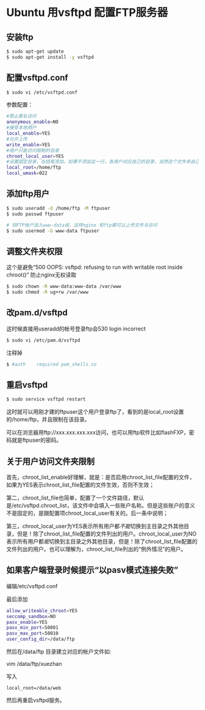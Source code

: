 # Ubuntu 用vsftpd 配置FTP服务器

## 安装ftp
```bash
$ sudo apt-get update
$ sudo apt-get install -y vsftpd 
```

## 配置vsftpd.conf
```bash
$ sudo vi /etc/vsftpd.conf
```

参数配置：

```bash
#禁止匿名访问
anonymous_enable=NO
#接受本地用户
local_enable=YES
#允许上传
write_enable=YES
#用户只能访问限制的目录
chroot_local_user=YES
#设置固定目录，在结尾添加。如果不添加这一行，各用户对应自己的目录，当然这个文件夹自己建
local_root=/home/ftp
local_umask=022
```

## 添加ftp用户
```bash
$ sudo useradd -d /home/ftp -M ftpuser
$ sudo passwd ftpuser

# 将FTP帐户加入www-data组，这样nginx 和ftp都可以上传文件与访问
$ sudo usermod -G www-data ftpuser 
```

## 调整文件夹权限

这个是避免“500 OOPS: vsftpd: refusing to run with writable root inside chroot()”
防止nginx无权读取

```bash
$ sudo chown -R www-data:www-data /var/www
$ sudo chmod -R ug+rw /var/www
```

## 改pam.d/vsftpd
这时候直接用useradd的帐号登录ftp会530 login incorrect

```bash
$ sudo vi /etc/pam.d/vsftpd
```

注释掉 

```bash
$ #auth    required pam_shells.so
```

## 重启vsftpd
```bash
$ sudo service vsftpd restart
```

这时就可以用刚才建的ftpuser这个用户登录ftp了，看到的是local_root设置的/home/ftp，并且限制在该目录。

可以在浏览器用ftp://xxx.xxx.xxx.xxx访问，也可以用ftp软件比如flashFXP，密码就是ftpuser的密码。

## 关于用户访问文件夹限制
首先，chroot_list_enable好理解，就是：是否启用chroot_list_file配置的文件，如果为YES表示chroot_list_file配置的文件生效，否则不生效；

第二，chroot_list_file也简单，配置了一个文件路径，默认是/etc/vsftpd.chroot_list，该文件中会填入一些账户名称。但是这些账户的意义不是固定的，是跟配置项chroot_local_user有关的。后一条中说明；

第三，chroot_local_user为YES表示所有用户都*不能*切换到主目录之外其他目录，但是！除了chroot_list_file配置的文件列出的用户。chroot_local_user为NO表示所有用户都*能*切换到主目录之外其他目录，但是！除了chroot_list_file配置的文件列出的用户。也可以理解为，chroot_list_file列出的“例外情况”的用户。

##  如果客户端登录时候提示“以pasv模式连接失败”
编辑/etc/vsftpd.conf

最后添加

```bash
allow_writeable_chroot=YES
seccomp_sandbox=NO
pasv_enable=YES
pasv_min_port=50001
pasv_max_port=50010
user_config_dir=/data/ftp
```

然后在/data/ftp 目录建立对应的帐户文件如:

vim /data/ftp/xuezhan

写入
```shell
local_root=/data/web
```

然后再重启vsftpd服务。